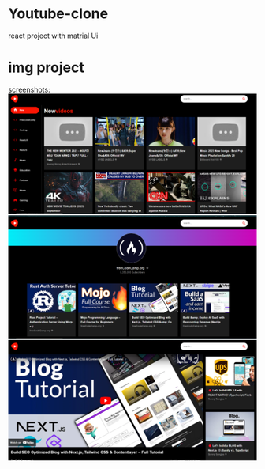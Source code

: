 # Youtube-clone
 react project with matrial Ui 

 # img project
 screenshots:
 ![screenshot1](./images/Screenshot%20(41).png)
 ![screenshot2](./images/Screenshot%20(5).png)
 ![screenshot3](./images/Screenshot%20(6).png)

